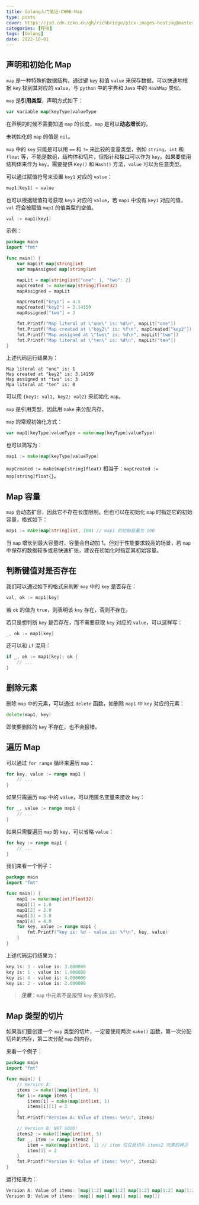 ```yaml
---
title: Golang入门笔记-CH06-Map
type: posts
cover: https://jsd.cdn.zzko.cn/gh/richbridge/picx-images-hosting@master/thumbnail/CPA-审计.jpg
categories: [程技]
tags: [Golang]
date: 2022-10-01
---
```

## 声明和初始化 Map

`map` 是一种特殊的数据结构，通过键 `key` 和值 `value` 来保存数据，可以快速地根据 `key` 找到其对应的 `value`，与 `python` 中的字典和 `Java` 中的 `HashMap` 类似。

`map` 是**引用类型**，声明方式如下：

```go
var variable map[keyType]valueType
```

在声明的时候不需要知道 `map` 的长度，`map` 是可以**动态增长**的。

未初始化的 `map` 的值是 `nil`。

`map` 中的 `key` 只能是可以用 `==` 和 `!=` 来比较的变量类型，例如 `string`，`int` 和 `float` 等，不能是数组，结构体和切片，但指针和接口可以作为 `key`。如果要使用结构体来作为 `key`，需要提供 `Key()` 和 `Hash()` 方法，`value` 可以为任意类型。

可以通过赋值符号来设置 `key1` 对应的 `value`：

```go
map1[key1] = value
```

也可以根据赋值符号获取 `key1` 对应的 `value`，若 `map1` 中没有 `key1` 对应的值，`val` 将会被赋值 `map1` 的值类型的空值。

```go
val := map1[key1]
```

示例：

```go
package main
import "fmt"

func main() {
    var mapLit map[string]int
    var mapAssigned map[string]int

    mapLit = map[string]int{"one": 1, "two": 2}
    mapCreated := make(map[string]float32)
    mapAssigned = mapLit

    mapCreated["key1"] = 4.5
    mapCreated["key2"] = 3.14159
    mapAssigned["two"] = 3

    fmt.Printf("Map literal at \"one\" is: %d\n", mapLit["one"])
    fmt.Printf("Map created at \"key2\" is: %f\n", mapCreated["key2"])
    fmt.Printf("Map assigned at \"two\" is: %d\n", mapLit["two"])
    fmt.Printf("Map literal at \"ten\" is: %d\n", mapLit["ten"])
}
```

上述代码运行结果为：

```shell
Map literal at "one" is: 1
Map created at "key2" is: 3.14159
Map assigned at "two" is: 3
Mpa literal at "ten" is: 0
```

可以用 `{key1: val1, key2: val2}` 来初始化 `map`。

`map` 是引用类型，因此用 `make` 来分配内存。

`map` 的常规初始化方式：

```go
var map1[keyType]valueType = make(map[keyType]valueType)
```

也可以简写为：

```go
map1 := make(map[keyType]valueType)
```

`mapCreated := make(map[string]float)` 相当于：`mapCreated := map[string]float{}`。

## Map 容量

`map` 会动态扩容，因此它不存在长度限制。但也可以在初始化 `map` 时指定它的初始容量，格式如下：

```go
map1 := make(map[string]int, 100) // map1 的初始容量为 100
```

当 `map` 增长到最大容量时，容量会自动加 1。但对于性能要求较高的场景，若 `map` 中保存的数据较多或易快速扩张，建议在初始化时指定其初始容量。

## 判断键值对是否存在

我们可以通过如下的格式来判断 `map` 中的 `key` 是否存在：

```go
val, ok := map1[key]
```

若 `ok` 的值为 `true`，则表明该 `key` 存在，否则不存在。

若只是想判断 `key` 是否存在，而不需要获取 `key` 对应的 `value`，可以这样写：

```go
_, ok := map1[key]
```

还可以和 `if` 混用：

```go
if _, ok := map1[key]; ok {
    // ...
}
```

## 删除元素

删除 `map` 中的元素，可以通过 `delete` 函数，如删除 `map1` 中 `key` 对应的元素：

```go
delete(map1, key)
```

即使要删除的 `key` 不存在，也不会报错。

## 遍历 Map

可以通过 `for range` 循环来遍历 `map`：

```go
for key, value := range map1 {
    // ...
}
```

如果只需遍历 `map` 中的 `value`，可以用匿名变量来接收 `key`：

```go
for _, value := range map1 {
    // ...
}
```

如果只需要遍历 `map` 的 `key`，可以省略 `value`：

```go
for key := range map1 {
    // ...
}
```

我们来看一个例子：

```go
package main
import "fmt"

func main() {
    map1 := make(map[int]float32)
    map1[1] = 1.0
    map1[2] = 2.0
    map1[3] = 3.0
    map1[4] = 4.0
    for key, value := range map1 {
        fmt.Printf("key is: %d - value is: %f\n", key, value)
    }
}
```

上述代码运行结果为：

```go
key is: 3 - value is: 3.000000
key is: 1 - value is: 1.000000
key is: 4 - value is: 4.000000
key is: 2 - value is: 2.000000
```

> ***注意***：`map` 中元素不是按照 `key` 来排序的。
>

## Map 类型的切片

如果我们要创建一个 `map` 类型的切片，一定要使用两次 `make()` 函数，第一次分配切片的内存，第二次分配 `map` 的内存。

来看一个例子：

```go
package main
import "fmt"

func main() {
    // Version A:
    items := make([]map[int]int, 5)
    for i:= range items {
        items[i] = make(map[int]int, 1)
        items[i][1] = 2
    }
    fmt.Printf("Version A: Value of items: %v\n", items)

    // Version B: NOT GOOD!
    items2 := make([]map[int]int, 5)
    for _, item := range items2 {
        item = make(map[int]int, 1) // item 仅仅是切片 items2 元素的拷贝
        item[1] = 2
    }
    fmt.Printf("Version B: Value of items: %v\n", items2)
}
```

运行结果为：

```go
Version A: Value of items: [map[1:2] map[1:2] map[1:2] map[1:2] map[1:2]]
Version B: Value of items: [map[] map[] map[] map[] map[]]
```